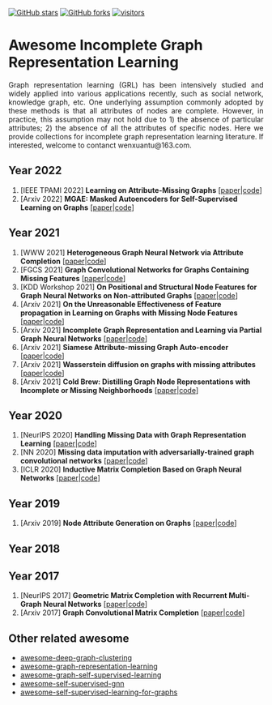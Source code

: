 [stars-img]: https://img.shields.io/github/stars/WxTu/awesome-incomplete-graph-representation-learning?color=yellow
[stars-url]: https://github.com/WxTu/awesome-incomplete-graph-representation-learning/stargazers
[fork-img]: https://img.shields.io/github/forks/WxTu/awesome-incomplete-graph-representation-learning?color=lightblue&label=fork
[fork-url]: https://github.com/WxTu/awesome-incomplete-graph-representation-learning/network/members
[visitors-img]: https://visitor-badge.glitch.me/badge?page_id=WxTu/awesome-incomplete-graph-representation-learning
[adgc-url]: https://github.com/WxTu/awesome-incomplete-graph-representation-learning


[![GitHub stars][stars-img]][stars-url]
[![GitHub forks][fork-img]][fork-url]
[![visitors][visitors-img]][adgc-url]


# Awesome Incomplete Graph Representation Learning
<p align = "justify">Graph representation learning (GRL) has been intensively studied and widely applied into various applications recently, such as social network, knowledge graph, etc. One underlying assumption commonly adopted by these methods is that all attributes of nodes are complete. However, in practice, this assumption may not hold due to 1) the absence of particular attributes; 2) the absence of all the attributes of specific nodes. Here we provide collections for incomplete graph representation learning literature. If interested, welcome to contanct wenxuantu@163.com. </p>

## Year 2022
1. [IEEE TPAMI 2022] **Learning on Attribute-Missing Graphs** \[[paper]()|[code]()]
2. [Arxiv 2022] **MGAE: Masked Autoencoders for Self-Supervised Learning on Graphs** \[[paper]()|[code]()]



## Year 2021
1. [WWW 2021] **Heterogeneous Graph Neural Network via Attribute Completion** \[[paper]()|[code]()]
2. [FGCS 2021] **Graph Convolutional Networks for Graphs Containing Missing Features** \[[paper]()|[code]()]
3. [KDD Workshop 2021] **On Positional and Structural Node Features for Graph Neural Networks on Non-attributed Graphs** \[[paper]()|[code]()]
4. [Arxiv 2021] **On the Unreasonable Effectiveness of Feature propagation in Learning on Graphs with Missing Node Features** \[[paper]()|[code]()]
5. [Arxiv 2021] **Incomplete Graph Representation and Learning via Partial Graph Neural Networks** \[[paper]()|[code]()]
6. [Arxiv 2021] **Siamese Attribute-missing Graph Auto-encoder** \[[paper]()|[code]()]
7. [Arxiv 2021] **Wasserstein diffusion on graphs with missing attributes** \[[paper]()|[code]()]
8. [Arxiv 2021] **Cold Brew: Distilling Graph Node Representations with Incomplete or Missing Neighborhoods** \[[paper]()|[code]()]


## Year 2020
1. [NeurIPS 2020] **Handling Missing Data with Graph Representation Learning** \[[paper]()|[code]()]
2. [NN 2020] **Missing data imputation with adversarially-trained graph convolutional networks** \[[paper]()|[code]()]
3. [ICLR 2020] **Inductive Matrix Completion Based on Graph Neural Networks** \[[paper]()|[code]()]


## Year 2019
1. [Arxiv 2019] **Node Attribute Generation on Graphs** \[[paper]()|[code]()]

## Year 2018


## Year 2017
1. [NeurIPS 2017] **Geometric Matrix Completion with Recurrent Multi-Graph Neural Networks** \[[paper]()|[code]()]
2. [Arxiv 2017] **Graph Convolutional Matrix Completion** \[[paper]()|[code]()]


## Other related awesome
* [awesome-deep-graph-clustering](https://github.com/yueliu1999/Awesome-Deep-Graph-Clustering)
* [awesome-graph-representation-learning](https://github.com/zlpure/awesome-graph-representation-learning)
* [awesome-graph-self-supervised-learning](https://github.com/LirongWu/awesome-graph-self-supervised-learning)
* [awesome-self-supervised-gnn](https://github.com/ChandlerBang/awesome-self-supervised-gnn)
* [awesome-self-supervised-learning-for-graphs](https://github.com/SXKDZ/awesome-self-supervised-learning-for-graphs)


